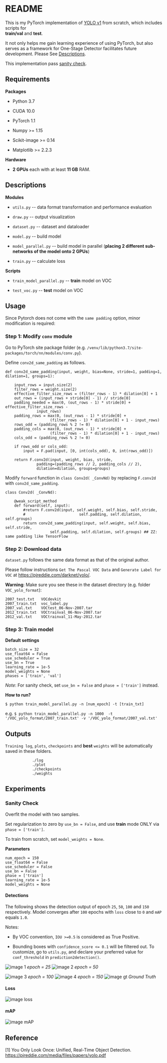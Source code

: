 # README
This is my PyTorch implementation of 
[YOLO v1](https://pjreddie.com/media/files/papers/yolo.pdf) from scratch, which includes scripts for  
**train/val** and **test**. 

It not only helps me gain learning experience of using PyTorch, but also serves as a framework for
 One-Stage Detector facilitates future development.
 Please See [Descriptions](#description). 


This implementation pass [sanity check](#Sanity-Check). 

## Requirements
**Packages**
- Python 3.7

- CUDA 10.0

- PyTorch 1.1

- Numpy >= 1.15

- Scikit-image >= 0.14

- Matplotlib >= 2.2.3

**Hardware**
- **2 GPUs** each with at least **11 GB** RAM.

## Descriptions

**Modules**

- `utils.py` -- data format transformation and performance evaluation

- `draw.py` -- output visualization

- `dataset.py` -- dataset and dataloader

- `model.py` -- build model 

- `model_parallel.py` -- build model in parallel 
(**placing 2 different sub-networks of the model onto 2 GPUs**)

- `train.py` -- calculate loss

**Scripts**

- `train_model_parallel.py` -- **train** model on VOC  

- `test_voc.py` -- **test** model on VOC





## Usage
Since Pytorch does not come with the `same padding` option, minor modification is required:

### Step 1: Modify `conv` module

Go to PyTorch site package folder (e.g.
`/venv/lib/python3.7/site-packages/torch/nn/modules/conv.py`).


<!--**Step 2: Add custom function**-->

Define `conv2d_same_padding` as follows.
    
    def conv2d_same_padding(input, weight, bias=None, stride=1, padding=1, dilation=1, groups=1):

        input_rows = input.size(2)
        filter_rows = weight.size(2)
        effective_filter_size_rows = (filter_rows - 1) * dilation[0] + 1
        out_rows = (input_rows + stride[0] - 1) // stride[0]
        padding_needed = max(0, (out_rows - 1) * stride[0] + effective_filter_size_rows -
                  input_rows)
        padding_rows = max(0, (out_rows - 1) * stride[0] +
                        (filter_rows - 1) * dilation[0] + 1 - input_rows)
        rows_odd = (padding_rows % 2 != 0)
        padding_cols = max(0, (out_rows - 1) * stride[0] +
                        (filter_rows - 1) * dilation[0] + 1 - input_rows)
        cols_odd = (padding_rows % 2 != 0)

        if rows_odd or cols_odd:
            input = F.pad(input, [0, int(cols_odd), 0, int(rows_odd)])

        return F.conv2d(input, weight, bias, stride,
                  padding=(padding_rows // 2, padding_cols // 2),
                  dilation=dilation, groups=groups)

<!--**Step 3: Modify `forward( )`**-->

Modify `forward` function in `class Conv2d( _ConvNd)` by replacing `F.conv2d` with `conv2d_same_padding`.

    class Conv2d( _ConvNd):

        @weak_script_method
        def forward(self, input):
            #return F.conv2d(input, self.weight, self.bias, self.stride,
            #                        self.padding, self.dilation, self.groups)
            return conv2d_same_padding(input, self.weight, self.bias, self.stride,
                        self.padding, self.dilation, self.groups) ## ZZ: same padding like TensorFlow    


### Step 2: Download data
`dataset.py` follows the same data format as that of the original author.

Please follow instructions `Get The Pascal VOC Data` and `Generate Label for VOC` at
 https://pjreddie.com/darknet/yolo/.
 
**Warning**: Make sure you see these in the dataset directory (e.g. folder `VOC_yolo_format`):

    2007_test.txt   VOCdevkit
    2007_train.txt  voc_label.py
    2007_val.txt    VOCtest_06-Nov-2007.tar
    2012_train.txt  VOCtrainval_06-Nov-2007.tar
    2012_val.txt    VOCtrainval_11-May-2012.tar


### Step 3: Train model

**Default settings**

    batch_size = 32
    use_float64 = False
    use_scheduler = True
    use_bn = True
    learning_rate = 1e-5
    model_weights = None
    phases = ['train', 'val']

*Note*: For sanity check, set `use_bn = False` and `phase = ['train']` instead.

**How to run?**

`$ python train_model_parallel.py -n [num_epoch] -t [train_txt]`

e.g.
`$ python train_model_parallel.py -n 1000 
-t '/VOC_yolo_format/2007_train.txt' -v '/VOC_yolo_format/2007_val.txt'`

## Outputs
`Training log`, `plots`, `checkpoints` and **best** `weights` will be automatically saved in these folders.

                ./log
                ./plot
                ./checkpoints
                ./weights



## Experiments
### Sanity Check
Overfit the model with two samples. 

Set regularization to zero by `use_bn = False`, and use **train** mode ONLY via `phase = ['train']`.

To train from scratch, set `model_weights = None`.

**Parameters**
    
    num_epoch = 150
    use_float64 = False
    use_scheduler = False
    use_bn = False
    phase = ['train']
    learning_rate = 1e-5
    model_weights = None   

#### Detections

The following shows the detection output of epoch `25`, `50`, `100` and `150` respectively. 
Model converges after `100` epochs with `loss` close to `0` and `mAP` equals `1.0`.

Notes:

* By VOC convention, `IOU >=0.5` is considered as True Positive.

* Bounding boxes with `confidence_score <= 0.1` will be filtered out.
To customize, go to `utils.py`, and declare your preferred value for `conf_threshold` in `prediction2detection()`.

![image 1](./det_2008_000008_ep=25.png) *epoch = 25*
![image 2](./det_2008_000008_ep=50.png) *epoch = 50*

![image 3](./det_2008_000008_ep=100.png) *epoch = 100*
![image 4](./det_2008_000008_ep=150.png) *epoch = 150*
![image gt](./det_2008_000008_gt.png) *Ground Truth*

#### Loss

![image loss](./loss_history_lr=1e-05_ep=150_wo.png) 

#### mAP

![image mAP](./mAP_history_lr=1e-05_ep=150_wo.png) 



## Reference
[1] You Only Look Once: Unified, Real-Time Object Detection. https://pjreddie.com/media/files/papers/yolo.pdf




